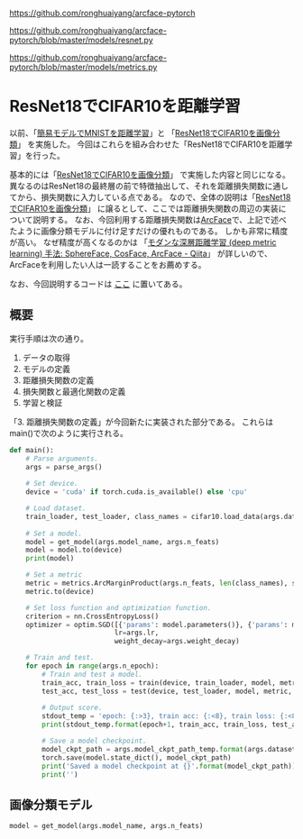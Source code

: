 https://github.com/ronghuaiyang/arcface-pytorch

https://github.com/ronghuaiyang/arcface-pytorch/blob/master/models/resnet.py

https://github.com/ronghuaiyang/arcface-pytorch/blob/master/models/metrics.py


# ResNet18でCIFAR10を距離学習

以前、「[簡易モデルでMNISTを距離学習](http://testpy.hatenablog.com/entry/2020/01/12/171347)」と
「[ResNet18でCIFAR10を画像分類](http://testpy.hatenablog.com/entry/2020/01/04/225231)」
を実施した。
今回はこれらを組み合わせた「ResNet18でCIFAR10を距離学習」を行った。

基本的には「[ResNet18でCIFAR10を画像分類](http://testpy.hatenablog.com/entry/2020/01/04/225231)」
で実施した内容と同じになる。
異なるのはResNet18の最終層の前で特徴抽出して、それを距離損失関数に通してから、損失関数に入力している点である。
なので、全体の説明は「[ResNet18でCIFAR10を画像分類](http://testpy.hatenablog.com/entry/2020/01/04/225231)」
に譲るとして、ここでは距離損失関数の周辺の実装について説明する。
なお、今回利用する距離損失関数は[ArcFace](https://arxiv.org/abs/1801.07698)で、上記で述べたように画像分類モデルに付け足すだけの優れものである。
しかも非常に精度が高い。
なぜ精度が高くなるのかは
「[モダンな深層距離学習 (deep metric learning) 手法: SphereFace, CosFace, ArcFace - Qiita](https://qiita.com/yu4u/items/078054dfb5592cbb80cc)」
が詳しいので、ArcFaceを利用したい人は一読することをお薦めする。

なお、今回説明するコードは
[ここ](https://github.com/iShoto/testpy/tree/master/codes/20200113_pytorch_cifar10_arcface)
に置いてある。


## 概要



実行手順は次の通り。

1. データの取得
2. モデルの定義
3. 距離損失関数の定義
4. 損失関数と最適化関数の定義
5. 学習と検証

「3. 距離損失関数の定義」が今回新たに実装された部分である。
これらはmain()で次のように実行される。

```python
def main():
	# Parse arguments.
	args = parse_args()
	
	# Set device.
	device = 'cuda' if torch.cuda.is_available() else 'cpu'

	# Load dataset.
	train_loader, test_loader, class_names = cifar10.load_data(args.data_dir)
	
	# Set a model.
	model = get_model(args.model_name, args.n_feats)
	model = model.to(device)
	print(model)

	# Set a metric
	metric = metrics.ArcMarginProduct(args.n_feats, len(class_names), s=args.norm, m=args.margin, easy_margin=args.easy_margin)
	metric.to(device)

	# Set loss function and optimization function.
	criterion = nn.CrossEntropyLoss()
	optimizer = optim.SGD([{'params': model.parameters()}, {'params': metric.parameters()}],
						  lr=args.lr, 
						  weight_decay=args.weight_decay)

	# Train and test.
	for epoch in range(args.n_epoch):
		# Train and test a model.
		train_acc, train_loss = train(device, train_loader, model, metric, criterion, optimizer)
		test_acc, test_loss = test(device, test_loader, model, metric, criterion)
		
		# Output score.
		stdout_temp = 'epoch: {:>3}, train acc: {:<8}, train loss: {:<8}, test acc: {:<8}, test loss: {:<8}'
		print(stdout_temp.format(epoch+1, train_acc, train_loss, test_acc, test_loss))

		# Save a model checkpoint.
		model_ckpt_path = args.model_ckpt_path_temp.format(args.dataset_name, args.model_name, epoch+1)
		torch.save(model.state_dict(), model_ckpt_path)
		print('Saved a model checkpoint at {}'.format(model_ckpt_path))
		print('')
```


## 画像分類モデル


```python
model = get_model(args.model_name, args.n_feats)
```